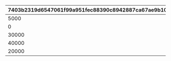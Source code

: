|7403b2319d6547061f99a951fec88390c8942887ca67ae9b106a24d069bff146|07c1788f1d7c81336c7e6d06929c8b79b6f4c501cac5d52c0b2b71eaae337289|26ebd83df9449466c821a403efcc77fc37d562305c7f5760b858edf34eea6d90|80a3c4fcfa8cd08feb3d698b4e93caebe0305257e02169e66866e3de9f603c21|03e3244a1e47adfa2648e0f03a57d30e5cbb2be8d69a1c88755ff051ad4bb684|0ba952c29a71acadbc94a273d83c80e555972fcb18d484da028554af0d376464|
| --- | --- | --- | --- | --- | --- |
|5000|0|1|500|1000|2500|
|0|0|8000|0|0|0|
|30000|0|8010|500|1000|10000|
|40000|0|8020|500|1000|10000|
|20000|0|8030|500|1000|10000|